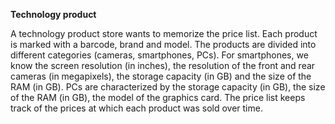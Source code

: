 **Technology product**

A technology product store wants to memorize the price list. Each product is marked with a barcode, brand and 
model. The products are divided into different categories (cameras, smartphones, PCs). For smartphones, we know the 
screen resolution (in inches), the resolution of the front and rear cameras (in megapixels), the storage capacity (in GB) 
and the size of the RAM (in GB). PCs are characterized by the storage capacity (in GB), the size of the RAM (in GB), 
 the model of the graphics card. The price list keeps track of the prices at which each product was sold over time. 